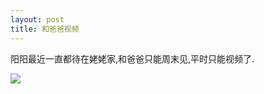 ```yaml
---
layout: post
title: 和爸爸视频
---
```


阳阳最近一直都待在姥姥家,和爸爸只能周末见,平时只能视频了.

![](https://raw.githubusercontent.com/initlove/initlove.github.io/master/images/2016-06-02-171909.png)

